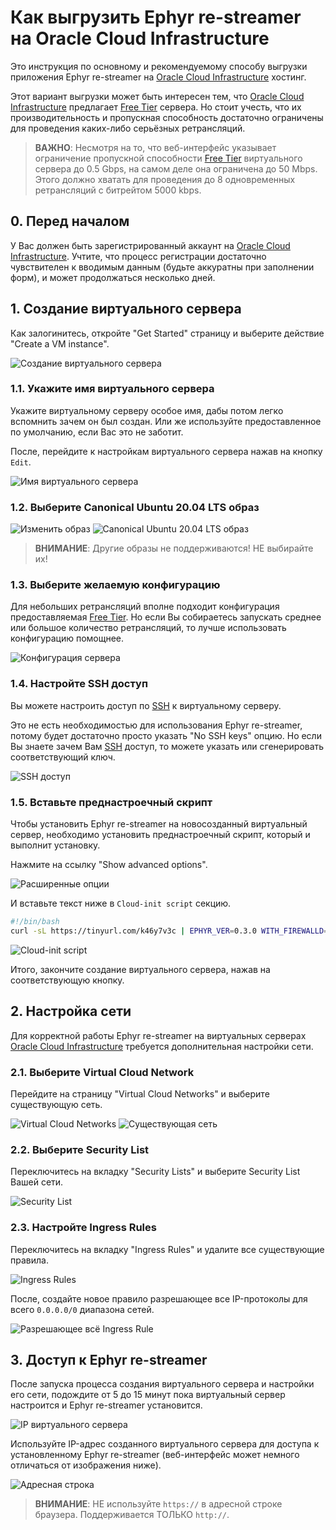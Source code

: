 Как выгрузить Ephyr re-streamer на Oracle Cloud Infrastructure
==============================================================

Это инструкция по основному и рекомендуемому способу выгрузки приложения Ephyr re-streamer на [Oracle Cloud Infrastructure] хостинг.

Этот вариант выгрузки может быть интересен тем, что [Oracle Cloud Infrastructure] предлагает [Free Tier] сервера. Но стоит учесть, что их производительность и пропускная способность достаточно ограничены для проведения каких-либо серьёзных ретрансляций.

> __ВАЖНО__: Несмотря на то, что веб-интерфейс указывает ограничение пропускной способности [Free Tier] виртуального сервера до 0.5 Gbps, на самом деле она ограничена до 50 Mbps. Этого должно хватать для проведения до 8 одновременных ретрансляций с битрейтом 5000 kbps.




## 0. Перед началом

У Вас должен быть зарегистрированный аккаунт на [Oracle Cloud Infrastructure]. Учтите, что процесс регистрации достаточно чувствителен к вводимым данным (будьте аккуратны при заполнении форм), и может продолжаться несколько дней.




## 1. Создание виртуального сервера

Как залогинитесь, откройте "Get Started" страницу и выберите действие "Create a VM instance".

![Создание виртуального сервера](images/oci_1.0.png)


### 1.1. Укажите имя виртуального сервера

Укажите виртуальному серверу особое имя, дабы потом легко вспомнить зачем он был создан. Или же используйте предоставленное по умолчанию, если Вас это не заботит.

После, перейдите к настройкам виртуального сервера нажав на кнопку `Edit`.

![Имя виртуального сервера](images/oci_1.1.png)


### 1.2. Выберите Canonical Ubuntu 20.04 LTS образ

![Изменить образ](images/oci_1.2.1.png)
![Canonical Ubuntu 20.04 LTS образ](images/oci_1.2.2.png)

> __ВНИМАНИЕ__: Другие образы не поддерживаются! НЕ выбирайте их!


### 1.3. Выберите желаемую конфигурацию

Для небольших ретрансляций вполне подходит конфигурация предоставляемая [Free Tier]. Но если Вы собираетесь запускать среднее или большое количество ретрансляций, то лучше использовать конфигурацию помощнее.

![Конфигурация сервера](images/oci_1.3.png)


### 1.4. Настройте SSH доступ

Вы можете настроить доступ по [SSH] к виртуальному серверу.

Это не есть необходимостью для использования Ephyr re-streamer, потому будет достаточно просто указать "No SSH keys" опцию. Но если Вы знаете зачем Вам [SSH] доступ, то можете указать или сгенерировать соответствующий ключ.

![SSH доступ](images/oci_1.4.png)


### 1.5. Вставьте преднастроечный скрипт

Чтобы установить Ephyr re-streamer на новосозданный виртуальный сервер, необходимо установить преднастроечный скрипт, который и выполнит установку.

Нажмите на ссылку "Show advanced options".

![Расширенные опции](images/oci_1.5.1.png)

И вставьте текст ниже в `Cloud-init script` секцию.
```bash
#!/bin/bash
curl -sL https://tinyurl.com/k46y7v3c | EPHYR_VER=0.3.0 WITH_FIREWALLD=1 bash -s
```

![Cloud-init script](images/oci_1.5.2.png)

Итого, закончите создание виртуального сервера, нажав на соответствующую кнопку.




## 2. Настройка сети

Для корректной работы Ephyr re-streamer на виртуальных серверах [Oracle Cloud Infrastructure] требуется дополнительная настройки сети.


### 2.1. Выберите Virtual Cloud Network

Перейдите на страницу "Virtual Cloud Networks" и выберите существующую сеть.

![Virtual Cloud Networks](images/oci_2.1.1.png)
![Существующая сеть](images/oci_2.1.2.png)


### 2.2. Выберите Security List

Переключитесь на вкладку "Security Lists" и выберите Security List Вашей сети.

![Security List](images/oci_2.2.png)


### 2.3. Настройте Ingress Rules

Переключитесь на вкладку "Ingress Rules" и удалите все существующие правила.

![Ingress Rules](images/oci_2.3.1.png)

После, создайте новое правило разрешающее все IP-протоколы для всего `0.0.0.0/0` диапазона сетей.

![Разрешающее всё Ingress Rule](images/oci_2.3.2.png)




## 3. Доступ к Ephyr re-streamer

После запуска процесса создания виртуального сервера и настройки его сети, подождите от 5 до 15 минут пока виртуальный сервер настроится и Ephyr re-streamer установится.

![IP виртуального сервера](images/oci_3.png)

Используйте IP-адрес созданного виртуального сервера для доступа к установленному Ephyr re-streamer (веб-интерфейс может немного отличаться от изображения ниже).

![Адресная строка](images/browser.jpg)

> __ВНИМАНИЕ__: НЕ используйте `https://` в адресной строке браузера. Поддерживается ТОЛЬКО `http://`. 





[Free Tier]: https://www.oracle.com/cloud/free
[Oracle Cloud Infrastructure]: https://www.oracle.com/cloud
[SSH]: https://ru.wikipedia.org/wiki/SSH
